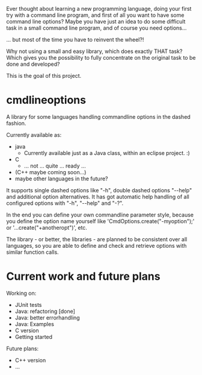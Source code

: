 Ever thought about learning a new programming language, doing your first try with a command line program, and first of all you want to have some command line options?
Maybe you have just an idea to do some difficult task in a small command line program, and of course you need options...

... but most of the time you have to reinvent the wheel?!

Why not using a small and easy library, which does exactly THAT task? Which gives you the possibility to fully concentrate on the original task to be done and developed?



This is the goal of this project.


cmdlineoptions
===============

A library for some languages handling commandline options in the dashed fashion.

Currently available as:
- java
  - Currently available just as a Java class, within an eclipse project. :)
- C
  - ... not ... quite ... ready ... 
- (C++ maybe coming soon...)
- maybe other languages in the future?

It supports single dashed options like "-h", double dashed options "--help" and additional option alternatives.
It has got automatic help handling of all configured options with "-h", "--help" and "-?".

In the end you can define your own commandline parameter style, because you define the option name yourself like 'CmdOptions.create("-myoption");' or '...create("+anotheropt")', etc.

The library - or better, the libraries - are planned to be consistent over all languages, so you are able to define and check and retrieve options with similar function calls.

Current work and future plans
===============

Working on:
- JUnit tests
- Java: refactoring [done]
- Java: better errorhandling
- Java: Examples
- C version
- Getting started

Future plans:
 - C++ version
 - ... 
